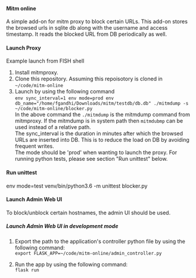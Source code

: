 #### Mitm online
A simple add-on for mitm proxy to block certain URLs. This add-on stores the browsed urls in sqlite db along with the username and access timestamp.
It reads the blocked URL from DB periodically as well.

#### Launch Proxy
Example launch from FISH shell<br/>
 1. Install mitmproxy.</br>
 2. Clone this repository. Assuming this repoisotory is cloned in `~/code/mitm-online`<br/>
 3. Launch by using the following command<br/>
      `env sync_interval=1 env mode=prod env db_name="/home/fgandhi/Downloads/mitm/testdb/db.db" ./mitmdump -s ~/code/mitm-online/blocker.py`</br>
    In the above command the `./mitmdump` is the mitmdump command from mitmproxy. If the mitmdump is in system path then `mitmdubmp` can be used instead of a relative path.</br>
    The sync_interval is the duration in minutes after which the browsed URLs are inserted into DB. This is to reduce the load on DB by avoiding frequent writes.</br>
    The mode should be 'prod' when wanting to launch the proxy. For running python tests, please see section "Run unittest" below.</br>

#### Run unittest
env mode=test venv/bin/python3.6 -m unittest blocker.py

#### Launch Admin Web UI
To block/unblock certain hostnames, the admin UI should be used.

##### Launch Admin Web UI in development mode
 1. Export the path to the application's controller python file by using the following command:</br>
     `export FLASK_APP=~/code/mitm-online/admin_controller.py`

 2. Run the app by using the following command:</br>
     `flask run`
